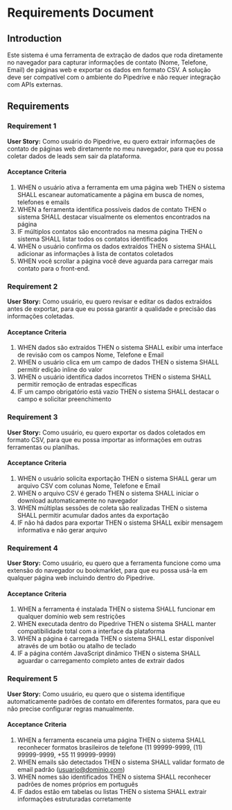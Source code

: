 # Requirements Document

## Introduction

Este sistema é uma ferramenta de extração de dados que roda diretamente no navegador para capturar informações de contato (Nome, Telefone, Email) de páginas web e exportar os dados em formato CSV. A solução deve ser compatível com o ambiente do Pipedrive e não requer integração com APIs externas.

## Requirements

### Requirement 1

**User Story:** Como usuário do Pipedrive, eu quero extrair informações de contato de páginas web diretamente no meu navegador, para que eu possa coletar dados de leads sem sair da plataforma.

#### Acceptance Criteria

1. WHEN o usuário ativa a ferramenta em uma página web THEN o sistema SHALL escanear automaticamente a página em busca de nomes, telefones e emails
2. WHEN a ferramenta identifica possíveis dados de contato THEN o sistema SHALL destacar visualmente os elementos encontrados na página
3. IF múltiplos contatos são encontrados na mesma página THEN o sistema SHALL listar todos os contatos identificados
4. WHEN o usuário confirma os dados extraídos THEN o sistema SHALL adicionar as informações à lista de contatos coletados
5. WHEN você scrollar a página você deve aguarda para carregar mais contato para o front-end.

### Requirement 2

**User Story:** Como usuário, eu quero revisar e editar os dados extraídos antes de exportar, para que eu possa garantir a qualidade e precisão das informações coletadas.

#### Acceptance Criteria

1. WHEN dados são extraídos THEN o sistema SHALL exibir uma interface de revisão com os campos Nome, Telefone e Email
2. WHEN o usuário clica em um campo de dados THEN o sistema SHALL permitir edição inline do valor
3. WHEN o usuário identifica dados incorretos THEN o sistema SHALL permitir remoção de entradas específicas
4. IF um campo obrigatório está vazio THEN o sistema SHALL destacar o campo e solicitar preenchimento

### Requirement 3

**User Story:** Como usuário, eu quero exportar os dados coletados em formato CSV, para que eu possa importar as informações em outras ferramentas ou planilhas.

#### Acceptance Criteria

1. WHEN o usuário solicita exportação THEN o sistema SHALL gerar um arquivo CSV com colunas Nome, Telefone e Email
2. WHEN o arquivo CSV é gerado THEN o sistema SHALL iniciar o download automaticamente no navegador
3. WHEN múltiplas sessões de coleta são realizadas THEN o sistema SHALL permitir acumular dados antes da exportação
4. IF não há dados para exportar THEN o sistema SHALL exibir mensagem informativa e não gerar arquivo

### Requirement 4

**User Story:** Como usuário, eu quero que a ferramenta funcione como uma extensão do navegador ou bookmarklet, para que eu possa usá-la em qualquer página web incluindo dentro do Pipedrive.

#### Acceptance Criteria

1. WHEN a ferramenta é instalada THEN o sistema SHALL funcionar em qualquer domínio web sem restrições
2. WHEN executada dentro do Pipedrive THEN o sistema SHALL manter compatibilidade total com a interface da plataforma
3. WHEN a página é carregada THEN o sistema SHALL estar disponível através de um botão ou atalho de teclado
4. IF a página contém JavaScript dinâmico THEN o sistema SHALL aguardar o carregamento completo antes de extrair dados

### Requirement 5

**User Story:** Como usuário, eu quero que o sistema identifique automaticamente padrões de contato em diferentes formatos, para que eu não precise configurar regras manualmente.

#### Acceptance Criteria

1. WHEN a ferramenta escaneia uma página THEN o sistema SHALL reconhecer formatos brasileiros de telefone (11 99999-9999, (11) 99999-9999, +55 11 99999-9999)
2. WHEN emails são detectados THEN o sistema SHALL validar formato de email padrão (usuario@dominio.com)
3. WHEN nomes são identificados THEN o sistema SHALL reconhecer padrões de nomes próprios em português
4. IF dados estão em tabelas ou listas THEN o sistema SHALL extrair informações estruturadas corretamente